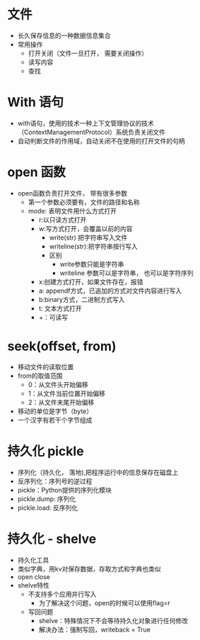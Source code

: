 # 文件
- 长久保存信息的一种数据信息集合
- 常用操作
    - 打开关闭（文件一旦打开， 需要关闭操作）
    - 读写内容
    - 查找
# With 语句
- with语句，使用的技术一种上下文管理协议的技术（ContextManagementProtocol）系统负责关闭文件
- 自动判断文件的作用域，自动关闭不在使用的打开文件的句柄
# open 函数
- open函数负责打开文件， 带有很多参数
    - 第一个参数必须要有，文件的路径和名称
    - mode: 表明文件用什么方式打开
        - r:以只读方式打开
        - w:写方式打开，会覆盖以前的内容
            - write(str) 把字符串写入文件
            - writeline(str):把字符串按行写入
            - 区别
                - write参数只能是字符串
                - writeline 参数可以是字符串， 也可以是字符序列
        - x:创建方式打开，如果文件存在，报错
        - a: appendf方式，已追加的方式对文件内容进行写入
        - b:binary方式，二进制方式写入
        - t: 文本方式打开
        - +：可读写
# seek(offset, from)
- 移动文件的读取位置
- from的取值范围
    - 0：从文件头开始偏移
    - 1：从文件当前位置开始偏移
    - 2：从文件末尾开始偏移   
- 移动的单位是字节（byte）
- 一个汉字有若干个字节组成
# 持久化 pickle
- 序列化（持久化， 落地),把程序运行中的信息保存在磁盘上
- 反序列化：序列号的逆过程
- pickle：Python提供的序列化模块
- pickle.dump: 序列化
- pickle.load: 反序列化
# 持久化 - shelve
- 持久化工具
- 类似字典，用kv对保存数据，存取方式和字典也类似
- open close
- shelve特性 
    - 不支持多个应用并行写入
        - 为了解决这个问题，open的时候可以使用flag=r
    - 写回问题
        - shelve：特殊情况下不会等待持久化对象进行任何修改
        - 解决办法：强制写回，writeback = True


        